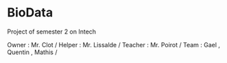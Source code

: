 # BioData
Project of semester 2 on Intech

Owner : Mr. Clot / 
Helper : Mr. Lissalde / 
Teacher : Mr. Poirot / 
Team : Gael , Quentin , Mathis / 
